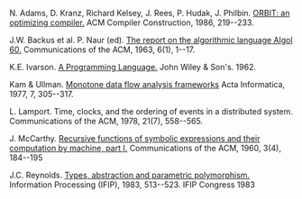 N. Adams, D. Kranz, Richard Kelsey, J. Rees, P. Hudak, J. Philbin.
[ORBIT: an optimizing compiler.](http://dl.acm.org/citation.cfm?id=13333)
ACM Compiler Construction, 1986, 219--233.

J.W. Backus et al. P. Naur (ed).
[The report on the algorithmic language Algol 60.](http://dl.acm.org/citation.cfm?id=366193.366201&coll=DL&dl=ACM&CFID=553200397&CFTOKEN=50185488)
Communications of the ACM, 1963, 6(1), 1--17.

K.E. Ivarson.
[A Programming Language.](http://www.jsoftware.com/papers/APL.htm)
John Wiley & Son's. 1962.

Kam & Ullman.
[Monotone data flow analysis frameworks](http://link.springer.com/article/10.1007/BF00290339#page-1)
Acta Informatica, 1977, 7, 305--317.

L. Lamport.
Time, clocks, and the ordering of events in a distributed system.
Communications of the ACM, 1978, 21(7), 558--565.

J. McCarthy.
[Recursive functions of symbolic expressions and their computation by machine, part I.](http://dl.acm.org/citation.cfm?id=367199)
Communications of the ACM, 1960, 3(4), 184--195

J.C. Reynolds.
[Types, abstraction and parametric polymorphism.](http://www.cse.chalmers.se/edu/year/2010/course/DAT140_Types/Reynolds_typesabpara.pdf)
Information Processing (IFIP), 1983, 513--523.
IFIP Congress 1983
